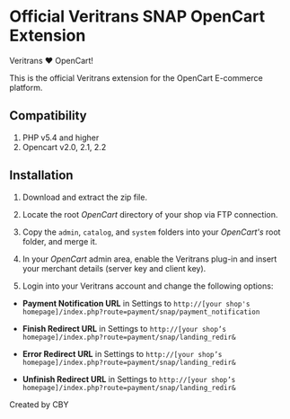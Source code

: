 Official Veritrans SNAP OpenCart Extension
===================================

Veritrans :heart: OpenCart!

This is the official Veritrans extension for the OpenCart E-commerce platform.

## Compatibility
1. PHP v5.4 and higher
2. Opencart v2.0, 2.1, 2.2

## Installation

1. Download and extract the zip file.

2. Locate the root _OpenCart_ directory of your shop via FTP connection.

3. Copy the `admin`, `catalog`, and `system` folders into your _OpenCart's_ root folder, and merge it.

4. In your _OpenCart_ admin area, enable the Veritrans plug-in and insert your merchant details (server key and client key).

5. Login into your Veritrans account and change the following options:

  * **Payment Notification URL** in Settings to `http://[your shop's homepage]/index.php?route=payment/snap/payment_notification`

  * **Finish Redirect URL** in Settings to `http://[your shop’s homepage]/index.php?route=payment/snap/landing_redir&`

  * **Error Redirect URL** in Settings to `http://[your shop’s homepage]/index.php?route=payment/snap/landing_redir&`

  * **Unfinish Redirect URL** in Settings to `http://[your shop’s homepage]/index.php?route=payment/snap/landing_redir&`

Created by CBY